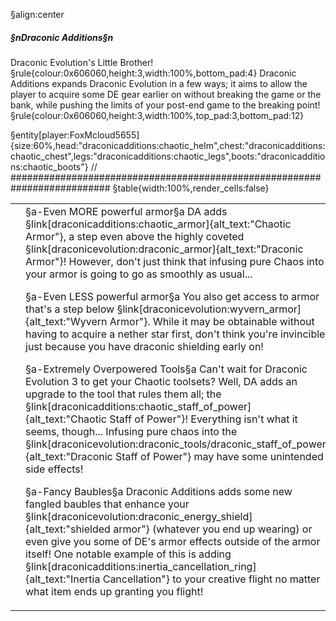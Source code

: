 §align:center
##### §nDraconic Additions§n

Draconic Evolution's Little Brother!
§rule{colour:0x606060,height:3,width:100%,bottom_pad:4}
Draconic Additions expands Draconic Evolution in a few ways; it aims to allow the player to acquire some DE gear earlier on without breaking the game or the bank, while pushing the limits of your post-end game to the breaking point!
§rule{colour:0x606060,height:3,width:100%,top_pad:3,bottom_pad:12}

§entity[player:FoxMcloud5655]{size:60%,head:"draconicadditions:chaotic_helm",chest:"draconicadditions:chaotic_chest",legs:"draconicadditions:chaotic_legs",boots:"draconicadditions:chaotic_boots"}
// ##########################################################################
§table{width:100%,render_cells:false}
<table column_layout="25,1*"><tr><td></td><td>
§a-Even MORE powerful armor§a
DA adds §link[draconicadditions:chaotic_armor]{alt_text:"Chaotic Armor"}, a step even above the highly coveted §link[draconicevolution:draconic_armor]{alt_text:"Draconic Armor"}!  However, don't just think that infusing pure Chaos into your armor is going to go as smoothly as usual...

§a-Even LESS powerful armor§a
You also get access to armor that's a step below §link[draconicevolution:wyvern_armor]{alt_text:"Wyvern Armor"}.  While it may be obtainable without having to acquire a nether star first, don't think you're invincible just because you have draconic shielding early on!

§a-Extremely Overpowered Tools§a
Can't wait for Draconic Evolution 3 to get your Chaotic toolsets?  Well, DA adds an upgrade to the tool that rules them all; the §link[draconicadditions:chaotic_staff_of_power]{alt_text:"Chaotic Staff of Power"}!  Everything isn't what it seems, though...  Infusing pure chaos into the §link[draconicevolution:draconic_tools/draconic_staff_of_power]{alt_text:"Draconic Staff of Power"} may have some unintended side effects!

§a-Fancy Baubles§a
Draconic Additions adds some new fangled baubles that enhance your §link[draconicevolution:draconic_energy_shield]{alt_text:"shielded armor"} (whatever you end up wearing) or even give you some of DE's armor effects outside of the armor itself!  One notable example of this is adding §link[draconicadditions:inertia_cancellation_ring]{alt_text:"Inertia Cancellation"} to your creative flight no matter what item ends up granting you flight!
</td></tr></table>